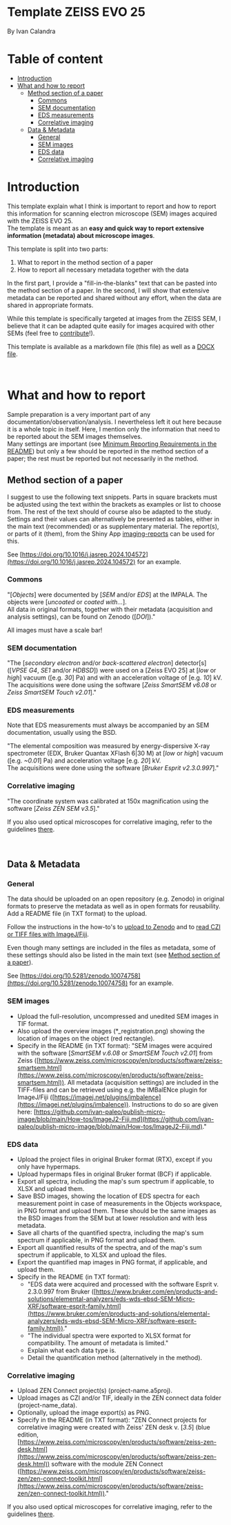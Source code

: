 
<!-- TOC ignore:true -->
# Template ZEISS EVO 25

By Ivan Calandra

<!-- TOC ignore:true -->
# Table of content

<!-- TOC -->

- [Introduction](#introduction)
- [What and how to report](#what-and-how-to-report)
    - [Method section of a paper](#method-section-of-a-paper)
        - [Commons](#commons)
        - [SEM documentation](#sem-documentation)
        - [EDS measurements](#eds-measurements)
        - [Correlative imaging](#correlative-imaging)
    - [Data & Metadata](#data--metadata)
        - [General](#general)
        - [SEM images](#sem-images)
        - [EDS data](#eds-data)
        - [Correlative imaging](#correlative-imaging)

<!-- /TOC -->



# Introduction

This template explain what I think is important to report and how to report this information for scanning electron microscope (SEM) images acquired with the ZEISS EVO 25.  
The template is meant as an **easy and quick way to report extensive information (metadata) about microscope images**.

This template is split into two parts:

1. What to report in the method section of a paper
2. How to report all necessary metadata together with the data

In the first part, I provide a "fill-in-the-blanks" text that can be pasted into the method section of a paper. In the second, I will show that extensive metadata can be reported and shared without any effort, when the data are shared in appropriate formats.

While this template is specifically targeted at images from the ZEISS SEM, I believe that it can be adapted quite easily for images acquired with other SEMs (feel free to [contribute](/README.md#how-to-contribute)!).

This template is available as a markdown file (this file) as well as a [DOCX file](/Guidelines/ZEISS_EVO25.docx).

  
<br> 

# What and how to report
Sample preparation is a very important part of any documentation/observation/analysis. I nevertheless left it out here because it is a whole topic in itself. Here, I mention only the information that need to be reported about the SEM images themselves.  
Many settings are important (see [Minimum Reporting Requirements in the README](/README.md#minimum-reporting-requirements)) but only a few should be reported in the method section of a paper; the rest must be reported but not necessarily in the method.


## Method section of a paper
I suggest to use the following text snippets. Parts in square brackets must be adjusted using the text within the brackets as examples or list to choose from. The rest of the text should of course also be adapted to the study.  
Settings and their values can alternatively be presented as tables, either in the main text (recommended) or as supplementary material. The report(s), or parts of it (them), from the Shiny App [imaging-reports](https://github.com/ivan-paleo/imaging-reports) can be used for this.  

See [https://doi.org/10.1016/j.jasrep.2024.104572](https://doi.org/10.1016/j.jasrep.2024.104572) for an example. 

### Commons
"[*Objects*] were documented by [*SEM* and/or *EDS*] at the IMPALA. The objects were [*uncoated* or *coated with...*].  
All data in original formats, together with their metadata (acquisition and analysis settings), can be found on Zenodo ([*DOI*])."

All images must have a scale bar!

### SEM documentation
"The [*secondary electron* and/or *back-scattered electron*] detector[s] ([*VPSE G4*, *SE1* and/or *HDBSD*]) were used on a [Zeiss EVO 25] at [*low* or *high*] vacuum ([e.g. *30*] Pa) and with an acceleration voltage of [e.g. *10*] kV.  
The acquisitions were done using the software [*Zeiss SmartSEM v6.08* or *Zeiss SmartSEM Touch v2.01*]."

### EDS measurements
Note that EDS measurements must always be accompanied by an SEM documentation, usually using the BSD. 

"The elemental composition was measured by energy-dispersive X-ray spectrometer (EDX, Bruker Quantax XFlash 6|30 M) at [*low* or *high*] vacuum ([e.g. *~0.01*] Pa) and acceleration voltage [e.g. *20*] kV.  
The acquisitions were done using the software [*Bruker Esprit v2.3.0.997*]."

### Correlative imaging
"The coordinate system was calibrated at 150x magnification using the software [*Zeiss ZEN SEM v3.5*]."

If you also used optical microscopes for correlative imaging, refer to the guidelines [there](/Guidelines/ZEISS_Optical-microscopes.md#correlative-imaging).


<br>


## Data & Metadata
### General
The data should be uploaded on an open repository (e.g. Zenodo) in original formats to preserve the metadata as well as in open formats for reusability. Add a README file (in TXT format) to the upload.  

Follow the instructions in the how-to's to [upload to Zenodo](/How-tos/Zenodo.md) and to [read CZI or TIFF files with ImageJ/Fiji](/How-tos/ImageJ2-Fiji.md).

Even though many settings are included in the files as metadata, some of these settings should also be listed in the main text (see [Method section of a paper](#method-section-of-a-paper)).  

See [https://doi.org/10.5281/zenodo.10074758](https://doi.org/10.5281/zenodo.10074758) for an example.

### SEM images
- Upload the full-resolution, uncompressed and unedited SEM images in TIF format.
- Also upload the overview images (*_registration.png) showing the location of images on the object (red rectangle).
- Specify in the README (in TXT format): "SEM images were acquired with the software [*SmartSEM v.6.08* or *SmartSEM Touch v2.01*] from Zeiss ([https://www.zeiss.com/microscopy/en/products/software/zeiss-smartsem.html](https://www.zeiss.com/microscopy/en/products/software/zeiss-smartsem.html)). All metadata (acquisition settings) are included in the TIFF-files and can be retrieved using e.g. the IMBalENce plugin for ImageJ/Fiji ([https://imagej.net/plugins/imbalence](https://imagej.net/plugins/imbalence)). Instructions to do so are given here: [https://github.com/ivan-paleo/publish-micro-image/blob/main/How-tos/ImageJ2-Fiji.md](https://github.com/ivan-paleo/publish-micro-image/blob/main/How-tos/ImageJ2-Fiji.md)."

### EDS data
- Upload the project files in original Bruker format (RTX), except if you only have hypermaps.
- Upload hypermaps files in original Bruker format (BCF) if applicable.
- Export all spectra, including the map's sum spectrum if applicable, to XLSX and upload them.
- Save BSD images, showing the location of EDS spectra for each measurement point in case of measurements in the Objects workspace, in PNG format and upload them. These should be the same images as the BSD images from the SEM but at lower resolution and with less metadata.
- Save all charts of the quantified spectra, including the map's sum spectrum if applicable, in PNG format and upload them.
- Export all quantified results of the spectra, and of the map's sum spectrum if applicable, to XLSX and upload the files.
- Export the quantified map images in PNG format, if applicable, and upload them.
- Specify in the README (in TXT format):
  - "EDS data were acquired and processed with the software Esprit v. 2.3.0.997 from Bruker ([https://www.bruker.com/en/products-and-solutions/elemental-analyzers/eds-wds-ebsd-SEM-Micro-XRF/software-esprit-family.html](https://www.bruker.com/en/products-and-solutions/elemental-analyzers/eds-wds-ebsd-SEM-Micro-XRF/software-esprit-family.html))."
  - "The individual spectra were exported to XLSX format for compatibility. The amount of metadata is limited."
  - Explain what each data type is.
  - Detail the quantification method (alternatively in the method).

### Correlative imaging
- Upload ZEN Connect project(s) (project-name.a5proj).
- Upload images as CZI and/or TIF, ideally in the ZEN connect data folder (project-name_data).
- Optionally, upload the image export(s) as PNG.
- Specify in the README (in TXT format): "ZEN Connect projects for correlative imaging were created with Zeiss' ZEN desk v. [*3.5*] (blue edition, [https://www.zeiss.com/microscopy/en/products/software/zeiss-zen-desk.html](https://www.zeiss.com/microscopy/en/products/software/zeiss-zen-desk.html)) software with the module ZEN Connect ([https://www.zeiss.com/microscopy/en/products/software/zeiss-zen/zen-connect-toolkit.html](https://www.zeiss.com/microscopy/en/products/software/zeiss-zen/zen-connect-toolkit.html))."

If you also used optical microscopes for correlative imaging, refer to the guidelines [there](/Guidelines/ZEISS_Optical-microscopes.md#correlative-imaging-1).
